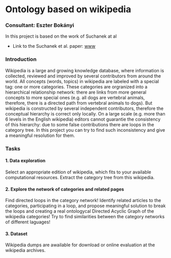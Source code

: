 # Ontology based on wikipedia
### Consultant: Eszter Bokányi
In this project is based on the work of Suchanek at al

- Link to the Suchanek et al. paper: [www](https://www.sciencedirect.com/science/article/pii/S1570826808000437) 

### Introduction 

Wikipedia is a large and growing knowledge database, where information is collected, 
reviewed and improved by several contributors from around the world. 
All concepts (words, topics) in wikipedia are labeled with a special tag: one or more categories.
These categories are orgranized into a hierarchical relationship network: there are links
from more general concepts to more special ones (e.g. all dogs are vertebral animals, therefore, there is
a directed path from vertebral animals to dogs). But wikipedia is constructed by several independent 
contributors, therefore the conceptual hierarchy is correct only locally. On a large scale (e.g. more than
6 levels in the English wikipedia) editors cannot guarantie the consistency of this hierarchy:
due to some false contributions there are loops in the category tree. In this project you can try
to find such inconsistency and give a meaningful resolution for them.

### Tasks

#### 1. Data exploration 
Select an appropriate edition of wikipedia, which fits to your available computational resources.
Extract the category tree from this wikipedia.

#### 2. Explore the network of categories and related pages
Find directed loops in the category network! Identify related articles to the categories, participating
in a loop, and propose meaningful solution to break the loops and creating a real ontologycal Directed
Acyclic Graph of the wikipedia categories! Try to find similarities between the category networks of 
different laguages!

#### 3. Dataset

Wikipedia dumps are awailable for download or online evaluation at the wikipedia archives.
